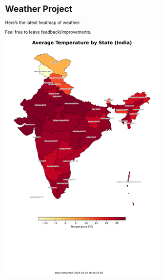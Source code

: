 # Weather Project

Here’s the latest heatmap of weather:

Feel free to leave feedback/improvements.

![India Heatmap](docs/assets/india_heatmap.png?v=FB7ACA)
